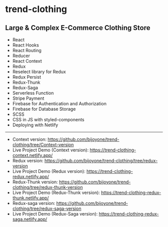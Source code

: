 # trend-clothing
## Large &amp; Complex E-Commerce Clothing Store  
 
 - React
 - React Hooks
 - React Routing
 - Reducer
 - React Context
 - Redux
 - Reselect library for Redux
 - Redux Persist
 - Redux-Thunk 
 - Redux-Saga
 - Serverless Function 
 - Stripe Payment
 - Firebase for Authentication and Authorization 
 - Firebase for Database Storage
 - SCSS
 - CSS in JS with styled-components
 - Deploying with Netlify

------
- Context version: https://github.com/bijoyone/trend-clothing/tree/Context-version
- Live Project Demo (Context version): https://trend-clothing-context.netlify.app/
- Redux version: https://github.com/bijoyone/trend-clothing/tree/redux-version
- Live Project Demo (Redux version): https://trend-clothing-redux.netlify.app/
- Redux-Thunk version: https://github.com/bijoyone/trend-clothing/tree/redux-thunk-version
- Live Project Demo (Redux-Thunk version): https://trend-clothing-redux-thunk.netlify.app/ 
- Redux-saga version: https://github.com/bijoyone/trend-clothing/tree/redux-saga-version
- Live Project Demo (Redux-Saga version):  https://trend-clothing-redux-saga.netlify.app/


